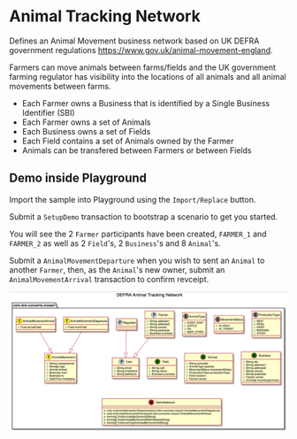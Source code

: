 # Animal Tracking Network
Defines an Animal Movement business network based on UK DEFRA government regulations https://www.gov.uk/animal-movement-england.

Farmers can move animals between farms/fields and the UK government farming regulator has
visibility into the locations of all animals and all animal movements between farms.

- Each Farmer owns a Business that is identified by a Single Business Identifier (SBI)
- Each Farmer owns a set of Animals
- Each Business owns a set of Fields
- Each Field contains a set of Animals owned by the Farmer
- Animals can be transfered between Farmers or between Fields

## Demo inside Playground
Import the sample into Playground using the `Import/Replace` button.

Submit a `SetupDemo` transaction to bootstrap a scenario to get you started. 

You will see the 2 `Farmer` participants have been created, `FARMER_1` and `FARMER_2` as well as 2 `Field`'s, 2 `Business`'s and 8 `Animal`'s. 

Submit a `AnimalMovementDeparture` when you wish to sent an `Animal` to another `Farmer`, then, as the `Animal`'s new owner,  submit an `AnimalMovementArrival` transaction to confirm revceipt. 

![Definiton Diagram](./network.png)

